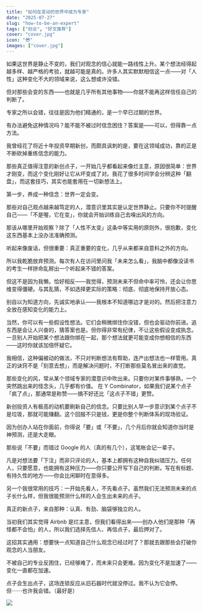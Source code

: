 ```yaml
---
title: "如何在变动的世界中成为专家"
date: "2025-07-27"
slug: "how-to-be-an-expert"
tags: ["创业", "好文推荐"]
cover: "cover.jpg"
icon: "😎"
images: ["cover.jpg"]
---
```

如果这世界是静止不变的，我们对观念的信心就能一路线性上升。某个想法经得起越多样、越严格的考验，就越可能是真的。许多人其实默默相信这一点——对「人性」这种变化不大的领域来说，这么想或许没错。



但对那些会变的东西——也就是几乎所有其他事物——你就不能再这样信任自己的判断了。



专家之所以会错，往往是因为他们精通的，是一个早已过期的世界。



有办法避免这种情况吗？能不能不被过时信念困住？答案是——可以，但得靠一点方法。



我曾经花了将近十年投资早期新创，而颇具讽刺的是，要在这领域成功，靠的正是不断砍掉重练信念的能力。



那些真正值得注意的新创点子，一开始几乎都看起来像烂主意，原因很简单：世界才刚变，而这个变化刚好让它从坏变成了对。我花了很多时间学会分辨这种「翻盘」，而这套技巧，其实也能套用在一切新想法上。



第一步，养成一种信念：世界一定会变。



那些对自己观点越来越笃定的人，潜意识里其实是认定世界静止。只要你不时提醒自己——「不是喔，它在变」，你就会开始训练自己去嗅出风的方向。



那该从哪里开始观察？除了「人性不太变」这条中等实用的原则外，很抱歉，变化这东西基本上没办法准确预测。



听起来像废话，但很重要：真正重要的变化，几乎从来都来自意料之外的方向。



所以我乾脆放弃预测。每次有人在访问里问我「未来怎么看」，我脑中都像没读书的考生一样拼命乱掰出一个听起来不错的答案。



但这不是因为我懒。恰好相反——我觉得，预测未来不但命中率可怜，还会让你思维变得僵硬。与其乱猜，不如选择更实际的策略：彻底、彻底地保持开放心态。



别自以为知道方向，先诚实地承认——我根本不知道哪边才是对的。然后把注意力全放在感知变化的能力上。



当然，你可以有一些假设性想法。它们会稍微绑住你没错，但也会驱动你前进。追东西是会让人兴奋的，猜答案也是。但你得非常有纪律，不让这些假设变成执念。
一旦别人开始把某个想法跟你绑在一起，那个想法就更可能变成你想相信的东西——这时你就该加倍怀疑它。



我相信，这种偏被动的做法，不只对判断想法有帮助，连产出想法也一样管用。真正的诀窍不是「刻意去想」，而是解决问题时，不打断那些莫名冒出来的直觉。



那些变化的风，常从某个领域专家的潜意识中吹出来。只要你对某件事够熟，一个突然跳出来的怪念头，几乎都有价值。
在 Y Combinator，如果我们说某个点子「疯了点」，那通常是称赞——搞不好还比「这点子不错」更赞。



新创投资人有极高的动机要刷新自己的信念。只要比别人早一步意识到某个点子不是垃圾，那就可能赚翻。这个回报不只是钱，更是你整个判断体系的现场验证。



因为创办人站在你面前，你得说「要」或「不要」，几个月后你就会知道你当时是神预测，还是大走眼。



那些说「不要」而错过 Google 的人（真的有几个），这笔帐会记一辈子。



凡是对想法要「下注」而非只评论的人，基本上都拥有这种自我纠错压力。任何人，只要愿意，也能拥有这种压力——你只要公开写下自己的判断。写在有标题、有持久性的地方——你会比闲聊时在意得多。



另一个我很常用的技巧：一开始先看人，不先看点子。虽然我们无法预测未来的点子长什么样，但我很能预测什么样的人会生出未来的点子。



真正的新点子，来自那种：认真、有劲、脑袋够独立的人。



当初我们其实觉得 Airbnb 是烂主意，但我们看得出来——创办人他们是那种「再怪都不会怕」的人，所以我们选择先信人、再信点子，最后押对了。



这招其实通用：想要快一点知道自己什么观念已经过时了？那就去跟那些会打破你观念的人当朋友。



不被自己的专业反困住，已经够难了，而未来只会更难。因为变化不是加速了——变化一直都在加速。



点子会生出点子，这场连锁反应从旧石器时代就没停过。我不认为它会停。
但⋯⋯也许我会错。（最好是）




![](https://prod-files-secure.s3.us-west-2.amazonaws.com/112d0858-5090-4d34-a606-b75eb8d65fd2/46476355-9cf3-4e99-9b7a-3531bc426380/1000202064.png?X-Amz-Algorithm=AWS4-HMAC-SHA256&X-Amz-Content-Sha256=UNSIGNED-PAYLOAD&X-Amz-Credential=ASIAZI2LB466VRX7MG2R%2F20250901%2Fus-west-2%2Fs3%2Faws4_request&X-Amz-Date=20250901T134013Z&X-Amz-Expires=3600&X-Amz-Security-Token=IQoJb3JpZ2luX2VjEK3%2F%2F%2F%2F%2F%2F%2F%2F%2F%2FwEaCXVzLXdlc3QtMiJHMEUCIGrqsTC8Omro1I2luzDYtz6pgTMIo20xsuDlNvHYbBz9AiEA7Lf0i8QkP7wLktbEa5ueMWAaok5uL1ve%2FHlStsbqt58q%2FwMIFhAAGgw2Mzc0MjMxODM4MDUiDOsRZ9j1GBhCYxSX7yrcA1y%2FW88mNwtnBXcSi%2BgaX5MrxsearVkyvkO4Intwat%2FCb3Z1%2FVpvRj0yVl1AnV8CHuFYwYSS97hIurls1tYhlLXi02RCZciJONP%2F5GQyK5XTMduEYffKd2kGvwILoqXogOtA0hP2zmTNqfg1rjrKYwYPD03DCm9ma0m4yYewObJUN9bWH1FJgzR7UZsO7xQ9XDK3cfkOqRBkmQENSo2SjasTSlO0KiaGEuWrYB0dTYrBg9SPTe4B99t%2Frwao4%2BOtXL6STUZzlS3lf8uef88XO6yg%2BT7ijHkuZxuT6SMseNrn0ScZ9oR5gvYyjaBD1Zs4YZQu9XZCCiDPG%2FH0eTQJQyoDLDXTWkNIQKmNL4%2FomAfxxYo7ZeHP9E9oPmfF6EXJUhHYqUQGuzd8Ulro5CPGIsuWJ51%2BZhKs5bMC%2FFpcYt2bnpPan9WUbSkGfqsyrgC4%2BbZxf3J2TSdANY6dvACyJXZvIjq%2FBuLrpblQQdWneqL29yHjIKwK4HZlI%2BlAUEF7bB%2Bkx5jysXxvLLPNBpE49FdRGeQ1Sm2ke0WP6DaupienEw8xXV0EIQeGDwJPAWnyz9t8UBlXQrUK3tfBrV8IhaMaIa%2BFS0Q61McSzRIbbTO9mcL4aP%2Fx6LsSpYK3MJ2p1sUGOqUB70LZ%2FVdDBaepozMkBKqUZAdGojrpFLzep0TUWCxru3k685UCk6CkZ66XYjT%2F9AvG%2FbN7pop%2FrRlgKCak%2FOJNQejRsOnLmRMw4Yl2Cc1PNIrKueJ6zrpxSrEV9xVVHSF%2B5xGTQKp0F0XFPJMEg9WiNk%2Fw2xyoFUV0dVt9XaKb6DIl2GMqjeA3UssVxhPaSHwdDG3rOpc38nZS3XL9jPTTKsXaCmMK&X-Amz-Signature=c3e77ef979ecd08ec78116ee9b6378312d3bfb883cd1788ecf2dec1a539891eb&X-Amz-SignedHeaders=host&x-amz-checksum-mode=ENABLED&x-id=GetObject)

